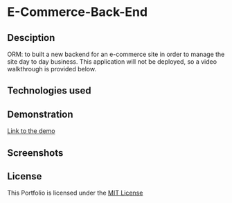 # E-Commerce-Back-End

## Desciption

ORM: to built a new backend for an e-commerce site in order to manage the site day to day business. This application will not be deployed, so a video walkthrough is provided below.

## Technologies used

## Demonstration

[Link to the demo](#link-to-the-demo)

## Screenshots

## License

This Portfolio is licensed under the [MIT License](./LICENSE)
